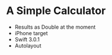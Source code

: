 # A Simple Calculator

* Results as Double at the moment
* iPhone target
* Swift 3.0.1
* Autolayout

